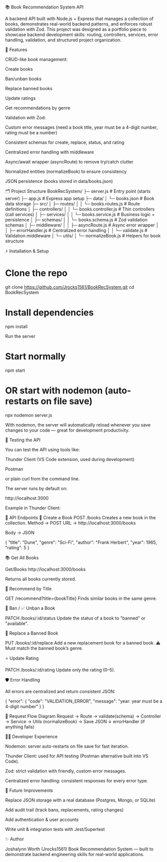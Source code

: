 📚 Book Recommendation System API

A backend API built with Node.js + Express that manages a collection of books, demonstrates real-world backend patterns, and enforces robust validation with Zod.
This project was designed as a portfolio piece to showcase backend development skills: routing, controllers, services, error handling, validation, and structured project organization.

🚀 Features

CRUD-like book management:

Create books

Ban/unban books

Replace banned books

Update ratings

Get recommendations by genre

Validation with Zod:

Custom error messages (need a book title, year must be a 4-digit number, rating must be a number)

Consistent schemas for create, replace, status, and rating

Centralized error handling with middleware

Async/await wrapper (asyncRoute) to remove try/catch clutter

Normalized entities (normalizeBook) to ensure consistency

JSON persistence (books stored in data/books.json)

🗂 Project Structure
BookRecSystem/
├─ server.js                # Entry point (starts server)
├─ app.js                   # Express app setup
├─ data/
│  └─ books.json            # Book data storage
├─ src/
│  ├─ routes/
│  │  └─ books.routes.js    # Route definitions
│  ├─ controllers/
│  │  └─ books.controller.js # Thin controllers (call services)
│  ├─ services/
│  │  └─ books.service.js   # Business logic + persistence
│  ├─ schemas/
│  │  └─ books.schema.js    # Zod validation schemas
│  ├─ middleware/
│  │  ├─ asyncRoute.js      # Async error wrapper
│  │  ├─ errorHandler.js    # Centralized error handling
│  │  └─ validate.js        # Validation middleware
│  └─ utils/
│     └─ normalizeBook.js   # Helpers for book structure

⚡️ Installation & Setup
# Clone the repo
git clone https://github.com/Jrocks1561/BookRecSystem.git
cd BookRecSystem

# Install dependencies
npm install

Run the server
# Start normally
npm start

# OR start with nodemon (auto-restarts on file save)
npx nodemon server.js


With nodemon, the server will automatically reload whenever you save changes to your code — great for development productivity.

🧪 Testing the API

You can test the API using tools like:

Thunder Client
 (VS Code extension, used during development)

Postman

or plain curl from the command line.

The server runs by default on:

http://localhost:3000


Example in Thunder Client:

🔑 API Endpoints
📗 Create a Book
POST /books
Creates a new book in the collection.
Method → POST
URL → http://localhost:3000/books

Body → JSON

{
  "title": "Dune",
  "genre": "Sci-Fi",
  "author": "Frank Herbert",
  "year": 1965,
  "rating": 5
}


📚 Get All Books

Get/Books
http://localhost:3000/books

Returns all books currently stored.

🔎 Recommend by Title

GET /recommend?title={bookTitle}
Finds similar books in the same genre.

🚫 Ban / ✅ Unban a Book

PATCH /books/:id/status
Update the status of a book to "banned" or "available".

🔄 Replace a Banned Book

PUT /books/:id/replace
Add a new replacement book for a banned book.
⚠️ Must match the banned book’s genre.

⭐ Update Rating

PATCH /books/:id/rating
Update only the rating (0–5).

🛡 Error Handling

All errors are centralized and return consistent JSON:

{
  "error": {
    "code": "VALIDATION_ERROR",
    "message": "year: year must be a 4-digit number"
  }
}

🧠 Request Flow Diagram
Request → Route → validate(schema) → Controller → Service → Utils (normalizeBook) → Save JSON
            ↓
         errorHandler (if anything fails)

🧑‍💻 Developer Experience

Nodemon: server auto-restarts on file save for fast iteration.

Thunder Client: used for API testing (Postman alternative built into VS Code).

Zod: strict validation with friendly, custom error messages.

Centralized error handling: consistent responses for every error type.

📖 Future Improvements

 Replace JSON storage with a real database (Postgres, Mongo, or SQLite)

 Add audit trail (track bans, replacements, rating changes)

 Add authentication & user accounts

 Write unit & integration tests with Jest/Supertest

✨ Author

Joshalynn Worth (Jrocks1561)
Book Recommendation System — built to demonstrate backend engineering skills for real-world applications.
